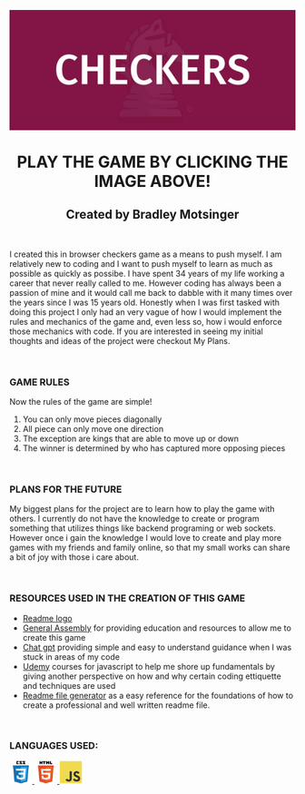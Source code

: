 <a href="https://niteskystargazer.github.io/unit1-project-checkers/"><img src="./images/checkers.jpg" align="center"></a>
<h1 align="center">PLAY THE GAME BY CLICKING THE IMAGE ABOVE!</h1>
<h2 align="center">Created by Bradley Motsinger</h2>
<br />
<p>I created this in browser checkers game as a means to push myself. I am relatively new to coding and I want to push myself to learn as much as possible as quickly as possibe. I have spent 34 years of my life working a career that never really called to me. However coding has always been a passion of mine and it would call me back to dabble with it many times over the years since I was 15 years old. Honestly when I was first tasked with doing this project I only had an very vague of how I would implement the rules and mechanics of the game and, even less so, how i would enforce those mechanics with code. If you are interested in seeing my initial thoughts and ideas of the project were checkout <a src="psuedo.txt">My Plans</a>.</p>
<br />
<h3>GAME RULES</h3>
<p>
  Now the rules of the game are simple!
  <ol>
    <li>You can only move pieces diagonally</li>
    <li>All piece can only move one direction</li>
    <li>The exception are kings that are able to move up or down</li>
    <li>The winner is determined by who has captured more opposing pieces</li>
  </ol>
</p>
<br />
<h3>PLANS FOR THE FUTURE</h1>
<p>
  My biggest plans for the project are to learn how to play the game with others. I currently do not have the knowledge to create or program something that utilizes things like backend programing or web sockets. However once i gain the knowledge I would love to create and play more games with my friends and family online, so that my small works can share a bit of joy with those i care about.
</p>
<br />
<h3>RESOURCES USED IN THE CREATION OF THIS GAME</h3>
<p>
  <ul>
    <li><a href="https://gamerules.com/rules/checkers-rules/">Readme logo</a></li>
    <li><a href="https://generalassemb.ly/">General Assembly</a> for providing education and resources to allow me to create this game</li>
    <li><a href="https://chatgpt.com/">Chat gpt</a> providing simple and easy to understand guidance when I was stuck in areas of my code</li>
    <li><a href="https://www.udemy.com/">Udemy</a> courses for javascript to help me shore up fundamentals by giving another perspective on how and why certain           coding ettiquette and techniques are used</li>
    <li><a href="https://rahuldkjain.github.io/gh-profile-readme-generator/">Readme file generator</a> as a easy reference for the foundations of how to create a professional and well written   
        readme file.</li>
  </ul>
</p>
<br />
<h3 align="left">LANGUAGES USED:</h3>
<p align="left"> <a href="https://www.w3schools.com/css/" target="_blank" rel="noreferrer"> <img src="https://raw.githubusercontent.com/devicons/devicon/master/icons/css3/css3-original-wordmark.svg" alt="css3" width="40" height="40"/> </a> <a href="https://www.w3.org/html/" target="_blank" rel="noreferrer"> <img src="https://raw.githubusercontent.com/devicons/devicon/master/icons/html5/html5-original-wordmark.svg" alt="html5" width="40" height="40"/> </a> <a href="https://developer.mozilla.org/en-US/docs/Web/JavaScript" target="_blank" rel="noreferrer"> <img src="https://raw.githubusercontent.com/devicons/devicon/master/icons/javascript/javascript-original.svg" alt="javascript" width="40" height="40"/> </a> </p>
